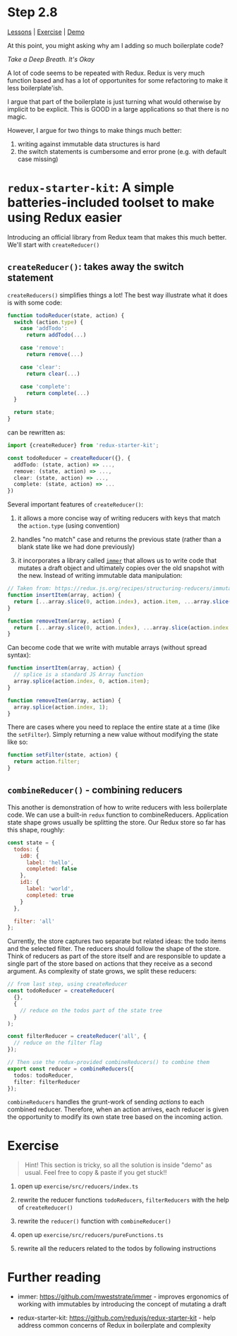 # Step 2.8

[Lessons](../) | [Exercise](./exercise/) | [Demo](./demo/)

At this point, you might asking why am I adding so much boilerplate code?

_Take a Deep Breath. It's Okay_

A lot of code seems to be repeated with Redux. Redux is very much function based and has a lot of opportunites for some refactoring to make it less boilerplate'ish.

I argue that part of the boilerplate is just turning what would otherwise by implicit to be explicit. This is GOOD in a large applications so that there is no magic.

However, I argue for two things to make things much better:

1. writing against immutable data structures is hard
2. the switch statements is cumbersome and error prone (e.g. with default case missing)

# `redux-starter-kit`: A simple batteries-included toolset to make using Redux easier

Introducing an official library from Redux team that makes this much better. We'll start with `createReducer()`

## `createReducer()`: takes away the switch statement

`createReducers()` simplifies things a lot! The best way illustrate what it does is with some code:

```ts
function todoReducer(state, action) {
  switch (action.type) {
    case 'addTodo':
      return addTodo(...)

    case 'remove':
      return remove(...)

    case 'clear':
      return clear(...)

    case 'complete':
      return complete(...)
  }

  return state;
}
```

can be rewritten as:

```ts
import {createReducer} from 'redux-starter-kit';

const todoReducer = createReducer({}, {
  addTodo: (state, action) => ...,
  remove: (state, action) => ...,
  clear: (state, action) => ...,
  complete: (state, action) => ...
})
```

Several important features of `createReducer()`:

1. it allows a more concise way of writing reducers with keys that match the `action.type` (using convention)

2. handles "no match" case and returns the previous state (rather than a blank state like we had done previously)

3. it incorporates a library called [`immer`](https://github.com/mweststrate/immer#reducer-example) that allows us to write code that mutates a draft object and ultimately copies over the old snapshot with the new. Instead of writing immutable data manipulation:

```ts
// Taken from: https://redux.js.org/recipes/structuring-reducers/immutable-update-patterns#inserting-and-removing-items-in-arrays
function insertItem(array, action) {
  return [...array.slice(0, action.index), action.item, ...array.slice(action.index)];
}

function removeItem(array, action) {
  return [...array.slice(0, action.index), ...array.slice(action.index + 1)];
}
```

Can become code that we write with mutable arrays (without spread syntax):

```ts
function insertItem(array, action) {
  // splice is a standard JS Array function
  array.splice(action.index, 0, action.item);
}

function removeItem(array, action) {
  array.splice(action.index, 1);
}
```

There are cases where you need to replace the entire state at a time (like the `setFilter`). Simply returning a new value without modifying the state like so:

```ts
function setFilter(state, action) {
  return action.filter;
}
```

## `combineReducer()` - combining reducers

This another is demonstration of how to write reducers with less boilerplate code. We can use a built-in `redux` function to combineReducers. Application state shape grows usually be splitting the store. Our Redux store so far has this shape, roughly:

```js
const state = {
  todos: {
    id0: {
      label: 'hello',
      completed: false
    },
    id1: {
      label: 'world',
      completed: true
    }
  },

  filter: 'all'
};
```

Currently, the store captures two separate but related ideas: the todo items and the selected filter. The reducers should follow the shape of the store. Think of reducers as part of the store itself and are responsible to update a single part of the store based on actions that they receive as a second argument. As complexity of state grows, we split these reducers:

```ts
// from last step, using createReducer
const todoReducer = createReducer(
  {},
  {
    // reduce on the todos part of the state tree
  }
);

const filterReducer = createReducer('all', {
  // reduce on the filter flag
});

// Then use the redux-provided combineReducers() to combine them
export const reducer = combineReducers({
  todos: todoReducer,
  filter: filterReducer
});
```

`combineReducers` handles the grunt-work of sending _actions_ to each combined reducer. Therefore, when an action arrives, each reducer is given the opportunity to modify its own state tree based on the incoming action.

# Exercise

> Hint! This section is tricky, so all the solution is inside "demo" as usual. Feel free to copy & paste if you get stuck!!

1. open up `exercise/src/reducers/index.ts`

2. rewrite the reducer functions `todoReducers`, `filterReducers` with the help of `createReducer()`

3. rewrite the `reducer()` function with `combineReducer()`

4. open up `exercise/src/reducers/pureFunctions.ts`

5. rewrite all the reducers related to the todos by following instructions

# Further reading

- immer: https://github.com/mweststrate/immer - improves ergonomics of working with immutables by introducing the concept of mutating a draft

- redux-starter-kit: https://github.com/reduxjs/redux-starter-kit - help address common concerns of Redux in boilerplate and complexity
